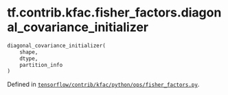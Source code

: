 <div itemscope itemtype="http://developers.google.com/ReferenceObject">
<meta itemprop="name" content="tf.contrib.kfac.fisher_factors.diagonal_covariance_initializer" />
</div>

# tf.contrib.kfac.fisher_factors.diagonal_covariance_initializer

``` python
diagonal_covariance_initializer(
    shape,
    dtype,
    partition_info
)
```



Defined in [`tensorflow/contrib/kfac/python/ops/fisher_factors.py`](https://www.tensorflow.org/code/tensorflow/contrib/kfac/python/ops/fisher_factors.py).

